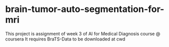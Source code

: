 # brain-tumor-auto-segmentation-for-mri
This project is assignment of week 3 of AI for Medical Diagnosis course @ coursera
It requires BraTS-Data to be downloaded at cwd
